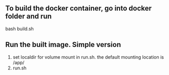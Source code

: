 ## To build the docker container, go into docker folder and run
bash build.sh

## Run the built image. Simple version
1. set localdir for volume mount in run.sh. the default mounting location is /app/
2. run.sh